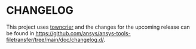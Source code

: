 # CHANGELOG

This project uses [towncrier](https://towncrier.readthedocs.io/) and the changes for the upcoming release can be found in <https://github.com/ansys/ansys-tools-filetransfer/tree/main/doc/changelog.d/>.

<!-- towncrier release notes start -->
